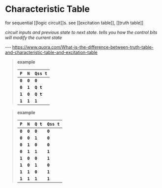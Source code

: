 # Characteristic Table

for sequential [[logic circuit]]s. see [[excitation table]], [[truth table]]

_circuit inputs and previous state to next state. tells you how the control bits will modify the current state_

--- <https://www.quora.com/What-is-the-difference-between-truth-table-and-characteristic-table-and-excitation-table>

> **example**
>
> | **`P`** | **`N`** | **`Qss t`** |
> | ------- | ------- | ----------- |
> | **`0`** | **`0`** | **`0`**     |
> | **`0`** | **`1`** | **`Q t`**   |
> | **`1`** | **`0`** | **`Q t`**   |
> | **`1`** | **`1`** | **`1`**     |

> **example**
>
> | **`P`** | **`N`** | **`Q t`** | **`Qss t`** |
> | ------- | ------- | --------- | ----------- |
> | **`0`** | **`0`** | **`0`**   | **`0`**     |
> | **`0`** | **`0`** | **`1`**   | **`0`**     |
> | **`0`** | **`1`** | **`0`**   | **`0`**     |
> | **`0`** | **`1`** | **`1`**   | **`1`**     |
> | **`1`** | **`0`** | **`0`**   | **`1`**     |
> | **`1`** | **`0`** | **`1`**   | **`0`**     |
> | **`1`** | **`1`** | **`0`**   | **`1`**     |
> | **`1`** | **`1`** | **`1`**   | **`1`**     |
